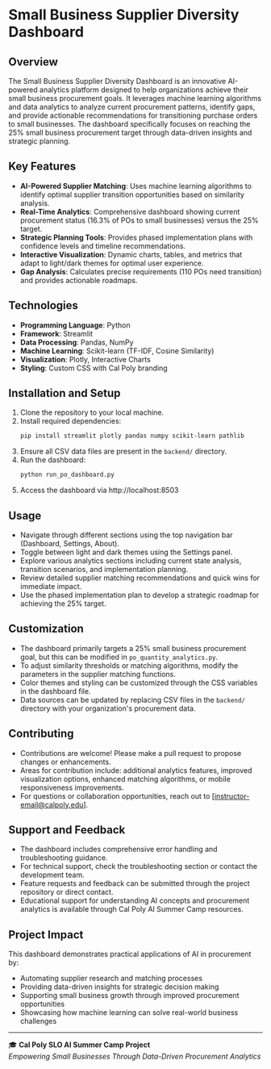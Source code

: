 # Small Business Supplier Diversity Dashboard

## Overview
The Small Business Supplier Diversity Dashboard is an innovative AI-powered analytics platform designed to help organizations achieve their small business procurement goals. It leverages machine learning algorithms and data analytics to analyze current procurement patterns, identify gaps, and provide actionable recommendations for transitioning purchase orders to small businesses. The dashboard specifically focuses on reaching the 25% small business procurement target through data-driven insights and strategic planning.

## Key Features
- **AI-Powered Supplier Matching**: Uses machine learning algorithms to identify optimal supplier transition opportunities based on similarity analysis.
- **Real-Time Analytics**: Comprehensive dashboard showing current procurement status (16.3% of POs to small businesses) versus the 25% target.
- **Strategic Planning Tools**: Provides phased implementation plans with confidence levels and timeline recommendations.
- **Interactive Visualization**: Dynamic charts, tables, and metrics that adapt to light/dark themes for optimal user experience.
- **Gap Analysis**: Calculates precise requirements (110 POs need transition) and provides actionable roadmaps.

## Technologies
- **Programming Language**: Python
- **Framework**: Streamlit
- **Data Processing**: Pandas, NumPy
- **Machine Learning**: Scikit-learn (TF-IDF, Cosine Similarity)
- **Visualization**: Plotly, Interactive Charts
- **Styling**: Custom CSS with Cal Poly branding

## Installation and Setup
1. Clone the repository to your local machine.
2. Install required dependencies:
   ```bash
   pip install streamlit plotly pandas numpy scikit-learn pathlib
   ```
3. Ensure all CSV data files are present in the `backend/` directory.
4. Run the dashboard:
   ```bash
   python run_po_dashboard.py
   ```
5. Access the dashboard via http://localhost:8503

## Usage
- Navigate through different sections using the top navigation bar (Dashboard, Settings, About).
- Toggle between light and dark themes using the Settings panel.
- Explore various analytics sections including current state analysis, transition scenarios, and implementation planning.
- Review detailed supplier matching recommendations and quick wins for immediate impact.
- Use the phased implementation plan to develop a strategic roadmap for achieving the 25% target.

## Customization
- The dashboard primarily targets a 25% small business procurement goal, but this can be modified in `po_quantity_analytics.py`.
- To adjust similarity thresholds or matching algorithms, modify the parameters in the supplier matching functions.
- Color themes and styling can be customized through the CSS variables in the dashboard file.
- Data sources can be updated by replacing CSV files in the `backend/` directory with your organization's procurement data.

## Contributing
- Contributions are welcome! Please make a pull request to propose changes or enhancements.
- Areas for contribution include: additional analytics features, improved visualization options, enhanced matching algorithms, or mobile responsiveness improvements.
- For questions or collaboration opportunities, reach out to [instructor-email@calpoly.edu].

## Support and Feedback
- The dashboard includes comprehensive error handling and troubleshooting guidance.
- For technical support, check the troubleshooting section or contact the development team.
- Feature requests and feedback can be submitted through the project repository or direct contact.
- Educational support for understanding AI concepts and procurement analytics is available through Cal Poly AI Summer Camp resources.

## Project Impact
This dashboard demonstrates practical applications of AI in procurement by:
- Automating supplier research and matching processes
- Providing data-driven insights for strategic decision making
- Supporting small business growth through improved procurement opportunities
- Showcasing how machine learning can solve real-world business challenges

---

🎓 **Cal Poly SLO AI Summer Camp Project**  
*Empowering Small Businesses Through Data-Driven Procurement Analytics*
